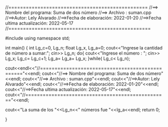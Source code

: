 //================================================
//==> Nombre del programa: Suma de dos número
//==> Archivo : suman.cpp
//==>Autor: Lely Alvarado
//==>Fecha de elaboración: 2022-01-20
//==>Fecha ultima actualización: 2022-05-17
//=================================================

#include<iostream>
using namespace std;

int main()
{
  int Lg_c=0, Lg_n;
  float  Lg_x, Lg_a=0;
  cout<<"Ingrese la cantidad de número a sumar:"; 
  cin>> Lg_n;
  do{
	  cout<<"Ingrese el número : "; 
	  cin>> Lg_x;
	   Lg_c= Lg_c+1;
	   Lg_a= Lg_a+ Lg_x;
  }while( Lg_c< Lg_n);


cout<<endl<<"//================================================"<<endl;
cout<<"//==> Nombre del programa: Suma de dos número"<<endl;
cout<<"//==> Archivo : suman.cpp"<<endl;
cout<<"//==>Autor: Lely Alvarado"<<endl;
cout<<"//==>Fecha de elaboración: 2022-01-20"<<endl;
cout<<"//==>Fecha ultima actualización: 2022-05-17"<<endl;
cout<<"//================================================="<<endl;
            
                                                                 
 
                                                              
 cout<<"La suma de los "<<Lg_n<<" números fue "<<lg_a<<endl;
  return 0;

}




